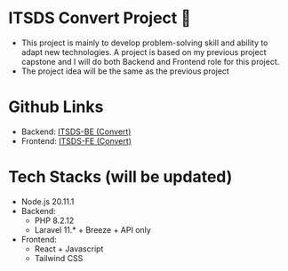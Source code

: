 # ITSDS Convert Project 🚩

- This project is mainly to develop problem-solving skill and ability to adapt new technologies. A project is based on my previous project capstone and I will do both Backend and Frontend role for this project.
- The project idea will be the same as the previous project

# Github Links
- Backend: [ITSDS-BE (Convert)](https://github.com/lcht2701/itsds-convert-be)
- Frontend: [ITSDS-FE (Convert)](https://github.com/lcht2701/itsds-convert-fe)

# Tech Stacks (will be updated)
- Node.js 20.11.1
- Backend: 
  - PHP 8.2.12
  - Laravel 11.* + Breeze + API only
- Frontend:
  - React + Javascript
  - Tailwind CSS
